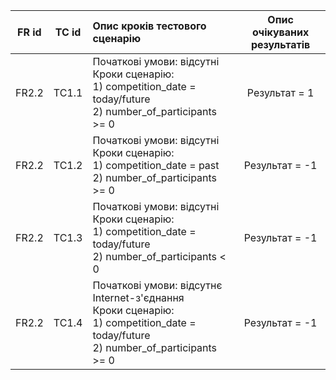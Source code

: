 |FR id|TC id|Опис кроків тестового сценарію|Опис очікуваних результатів|
|:-:|:-:|:-|:-:|
|FR2.2|TC1.1|Початкові умови: відсутні <br> Кроки сценарію: <br> 1) competition_date = today/future <br> 2) number_of_participants >= 0|Результат = 1|
|FR2.2|TC1.2|Початкові умови: відсутні <br> Кроки сценарію: <br> 1) competition_date = past <br> 2) number_of_participants >= 0|Результат = -1|
|FR2.2|TC1.3|Початкові умови: відсутні <br> Кроки сценарію: <br> 1) competition_date = today/future <br> 2) number_of_participants < 0|Результат = -1|
|FR2.2|TC1.4|Початкові умови: відсутнє Internet-з'єднання <br> Кроки сценарію: <br> 1) competition_date = today/future <br> 2) number_of_participants >= 0|Результат = -1|

